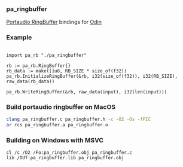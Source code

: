 ### pa_ringbuffer

[Portaudio RingBuffer](https://portaudio.com/docs/v19-doxydocs-dev/pa__ringbuffer_8h.html) bindings for [Odin](https://odin-lang.org/)

### Example
```odin

import pa_rb "./pa_ringbuffer"

rb := pa_rb.RingBuffer{}
rb_data := make([]u8, RB_SIZE * size_of(f32))
pa_rb.InitializeRingBuffer(&rb, i32(size_of(f32)), i32(RB_SIZE), raw_data(rb_data))

pa_rb.WriteRingBuffer(&rb, raw_data(input), i32(len(input)))

```

### Build portaudio ringbuffer on MacOS
```sh
clang pa_ringbuffer.c pa_ringbuffer.h -c -O2 -Os -fPIC
ar rcs pa_ringbuffer.a pa_ringbuffer.o
```

### Building on Windows with MSVC
```
cl /c /O2 /Fo:pa_ringbuffer.obj pa_ringbuffer.c
lib /OUT:pa_ringbuffer.lib pa_ringbuffer.obj
```
